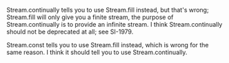 Stream.continually tells you to use Stream.fill instead, but that's wrong; Stream.fill will only give you a finite stream, the purpose of Stream.continually is to provide an infinite stream. I think Stream.continually should not be deprecated at all; see SI-1979.

Stream.const tells you to use Stream.fill instead, which is wrong for the same reason. I think it should tell you to use Stream.continually.

